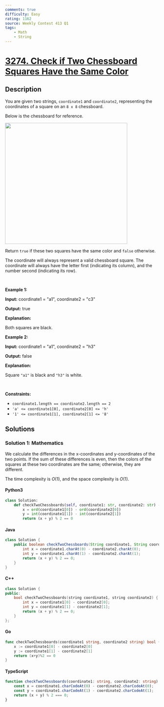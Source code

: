 ```yaml
---
comments: true
difficulty: Easy
rating: 1162
source: Weekly Contest 413 Q1
tags:
    - Math
    - String
---
```


<!-- problem:start -->

# [3274. Check if Two Chessboard Squares Have the Same Color](https://leetcode.com/problems/check-if-two-chessboard-squares-have-the-same-color)

## Description

<!-- description:start -->

<p>You are given two strings, <code>coordinate1</code> and <code>coordinate2</code>, representing the coordinates of a square on an <code>8 x 8</code> chessboard.</p>

<p>Below is the chessboard for reference.</p>

<p><img alt="" src="https://fastly.jsdelivr.net/gh/doocs/leetcode@main/solution/3200-3299/3274.Check%20if%20Two%20Chessboard%20Squares%20Have%20the%20Same%20Color/images/screenshot-2021-02-20-at-22159-pm.png" style="width: 400px; height: 396px;" /></p>

<p>Return <code>true</code> if these two squares have the same color and <code>false</code> otherwise.</p>

<p>The coordinate will always represent a valid chessboard square. The coordinate will always have the letter first (indicating its column), and the number second (indicating its row).</p>

<p>&nbsp;</p>
<p><strong class="example">Example 1:</strong></p>

<div class="example-block">
<p><strong>Input:</strong> <span class="example-io">coordinate1 = &quot;a1&quot;, coordinate2 = &quot;c3&quot;</span></p>

<p><strong>Output:</strong> <span class="example-io">true</span></p>

<p><strong>Explanation:</strong></p>

<p>Both squares are black.</p>
</div>

<p><strong class="example">Example 2:</strong></p>

<div class="example-block">
<p><strong>Input:</strong> <span class="example-io">coordinate1 = &quot;a1&quot;, coordinate2 = &quot;h3&quot;</span></p>

<p><strong>Output:</strong> <span class="example-io">false</span></p>

<p><strong>Explanation:</strong></p>

<p>Square <code>&quot;a1&quot;</code> is black and <code>&quot;h3&quot;</code> is white.</p>
</div>

<p>&nbsp;</p>
<p><strong>Constraints:</strong></p>

<ul>
	<li><code>coordinate1.length == coordinate2.length == 2</code></li>
	<li><code>&#39;a&#39; &lt;= coordinate1[0], coordinate2[0] &lt;= &#39;h&#39;</code></li>
	<li><code>&#39;1&#39; &lt;= coordinate1[1], coordinate2[1] &lt;= &#39;8&#39;</code></li>
</ul>

<!-- description:end -->

## Solutions

<!-- solution:start -->

### Solution 1: Mathematics

We calculate the differences in the x-coordinates and y-coordinates of the two points. If the sum of these differences is even, then the colors of the squares at these two coordinates are the same; otherwise, they are different.

The time complexity is $O(1)$, and the space complexity is $O(1)$.

<!-- tabs:start -->

#### Python3

```python
class Solution:
    def checkTwoChessboards(self, coordinate1: str, coordinate2: str) -> bool:
        x = ord(coordinate1[0]) - ord(coordinate2[0])
        y = int(coordinate1[1]) - int(coordinate2[1])
        return (x + y) % 2 == 0
```

#### Java

```java
class Solution {
    public boolean checkTwoChessboards(String coordinate1, String coordinate2) {
        int x = coordinate1.charAt(0) - coordinate2.charAt(0);
        int y = coordinate1.charAt(1) - coordinate2.charAt(1);
        return (x + y) % 2 == 0;
    }
}
```

#### C++

```cpp
class Solution {
public:
    bool checkTwoChessboards(string coordinate1, string coordinate2) {
        int x = coordinate1[0] - coordinate2[0];
        int y = coordinate1[1] - coordinate2[1];
        return (x + y) % 2 == 0;
    }
};
```

#### Go

```go
func checkTwoChessboards(coordinate1 string, coordinate2 string) bool {
	x := coordinate1[0] - coordinate2[0]
	y := coordinate1[1] - coordinate2[1]
	return (x+y)%2 == 0
}
```

#### TypeScript

```ts
function checkTwoChessboards(coordinate1: string, coordinate2: string): boolean {
    const x = coordinate1.charCodeAt(0) - coordinate2.charCodeAt(0);
    const y = coordinate1.charCodeAt(1) - coordinate2.charCodeAt(1);
    return (x + y) % 2 === 0;
}
```

<!-- tabs:end -->

<!-- solution:end -->

<!-- problem:end -->
